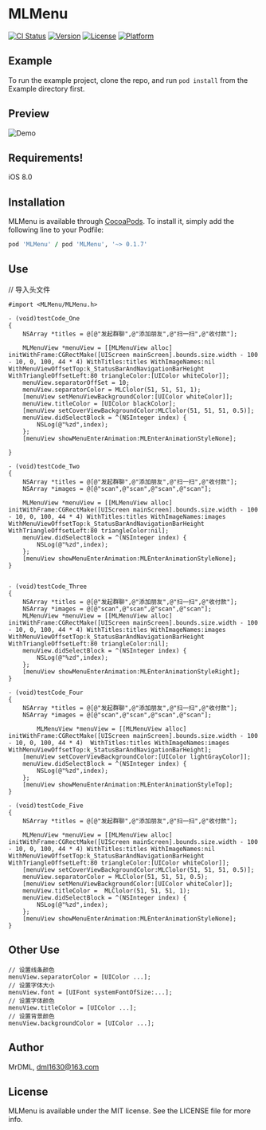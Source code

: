 # MLMenu

[![CI Status](http://img.shields.io/travis/MrDML/MLMenu.svg?style=flat)](https://travis-ci.org/MrDML/MLMenu)
[![Version](https://img.shields.io/cocoapods/v/MLMenu.svg?style=flat)](http://cocoapods.org/pods/MLMenu)
[![License](https://img.shields.io/cocoapods/l/MLMenu.svg?style=flat)](http://cocoapods.org/pods/MLMenu)
[![Platform](https://img.shields.io/cocoapods/p/MLMenu.svg?style=flat)](http://cocoapods.org/pods/MLMenu)

## Example

To run the example project, clone the repo, and run `pod install` from the Example directory first.

## Preview
![Demo](https://github.com/MrDML/MLMenu/blob/master/MLMenuGif.gif)

## Requirements!
iOS 8.0
## Installation

MLMenu is available through [CocoaPods](http://cocoapods.org). To install
it, simply add the following line to your Podfile:

```ruby
pod 'MLMenu' / pod 'MLMenu', '~> 0.1.7'
```
## Use
// 导入头文件
```````````
#import <MLMenu/MLMenu.h>
```````````
```````````
- (void)testCode_One
{
    NSArray *titles = @[@"发起群聊",@"添加朋友",@"扫一扫",@"收付款"];
   
    MLMenuView *menuView = [[MLMenuView alloc] initWithFrame:CGRectMake([UIScreen mainScreen].bounds.size.width - 100 - 10, 0, 100, 44 * 4) WithTitles:titles WithImageNames:nil WithMenuViewOffsetTop:k_StatusBarAndNavigationBarHeight WithTriangleOffsetLeft:80 triangleColor:[UIColor whiteColor]];
    menuView.separatorOffSet = 10;
    menuView.separatorColor = MLClolor(51, 51, 51, 1);
    [menuView setMenuViewBackgroundColor:[UIColor whiteColor]];
    menuView.titleColor = [UIColor blackColor];
    [menuView setCoverViewBackgroundColor:MLClolor(51, 51, 51, 0.5)];
    menuView.didSelectBlock = ^(NSInteger index) {
        NSLog(@"%zd",index);
    };
    [menuView showMenuEnterAnimation:MLEnterAnimationStyleNone];
    
}

- (void)testCode_Two
{
    NSArray *titles = @[@"发起群聊",@"添加朋友",@"扫一扫",@"收付款"];
    NSArray *images = @[@"scan",@"scan",@"scan",@"scan"];

    MLMenuView *menuView = [[MLMenuView alloc] initWithFrame:CGRectMake([UIScreen mainScreen].bounds.size.width - 100 - 10, 0, 100, 44 * 4) WithTitles:titles WithImageNames:images WithMenuViewOffsetTop:k_StatusBarAndNavigationBarHeight WithTriangleOffsetLeft:80 triangleColor:nil];
    menuView.didSelectBlock = ^(NSInteger index) {
        NSLog(@"%zd",index);
    };
    [menuView showMenuEnterAnimation:MLEnterAnimationStyleNone];
}


- (void)testCode_Three
{
    NSArray *titles = @[@"发起群聊",@"添加朋友",@"扫一扫",@"收付款"];
    NSArray *images = @[@"scan",@"scan",@"scan",@"scan"];
    MLMenuView *menuView = [[MLMenuView alloc] initWithFrame:CGRectMake([UIScreen mainScreen].bounds.size.width - 100 - 10, 0, 100, 44 * 4) WithTitles:titles WithImageNames:images WithMenuViewOffsetTop:k_StatusBarAndNavigationBarHeight WithTriangleOffsetLeft:80 triangleColor:nil];
    menuView.didSelectBlock = ^(NSInteger index) {
        NSLog(@"%zd",index);
    };
    [menuView showMenuEnterAnimation:MLEnterAnimationStyleRight];
}

- (void)testCode_Four
{
    NSArray *titles = @[@"发起群聊",@"添加朋友",@"扫一扫",@"收付款"];
    NSArray *images = @[@"scan",@"scan",@"scan",@"scan"];
    
        MLMenuView *menuView = [[MLMenuView alloc] initWithFrame:CGRectMake([UIScreen mainScreen].bounds.size.width - 100 - 10, 0, 100, 44 * 4)  WithTitles:titles WithImageNames:images WithMenuViewOffsetTop:k_StatusBarAndNavigationBarHeight];
    [menuView setCoverViewBackgroundColor:[UIColor lightGrayColor]];
    menuView.didSelectBlock = ^(NSInteger index) {
        NSLog(@"%zd",index);
    };
    [menuView showMenuEnterAnimation:MLEnterAnimationStyleTop];
}

- (void)testCode_Five
{
    NSArray *titles = @[@"发起群聊",@"添加朋友",@"扫一扫",@"收付款"];

    MLMenuView *menuView = [[MLMenuView alloc] initWithFrame:CGRectMake([UIScreen mainScreen].bounds.size.width - 100 - 10, 0, 100, 44 * 4) WithTitles:titles WithImageNames:nil WithMenuViewOffsetTop:k_StatusBarAndNavigationBarHeight WithTriangleOffsetLeft:80 triangleColor:[UIColor whiteColor]];
    [menuView setCoverViewBackgroundColor:MLClolor(51, 51, 51, 0.5)];
    menuView.separatorColor = MLClolor(51, 51, 51, 0.5);
    [menuView setMenuViewBackgroundColor:[UIColor whiteColor]];
    menuView.titleColor =  MLClolor(51, 51, 51, 1);
    menuView.didSelectBlock = ^(NSInteger index) {
        NSLog(@"%zd",index);
    };
    [menuView showMenuEnterAnimation:MLEnterAnimationStyleNone];
}
```````````

## Other Use

`````
// 设置线条颜色
menuView.separatorColor = [UIColor ...];
// 设置字体大小
menuView.font = [UIFont systemFontOfSize:...];
// 设置字体颜色
menuView.titleColor = [UIColor ...];
// 设置背景颜色
menuView.backgroundColor = [UIColor ...];

`````

## Author

MrDML, dml1630@163.com

## License

MLMenu is available under the MIT license. See the LICENSE file for more info.

